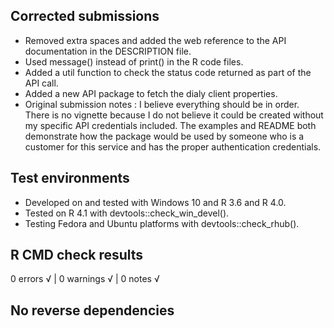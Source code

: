 ## Corrected submissions
 
* Removed extra spaces and added the web reference to the API documentation in the DESCRIPTION file.
* Used message() instead of print() in the R code files.
* Added a util function to check the status code returned as part of the API call. 
* Added a new API package to fetch the dialy client properties. 
* Original submission notes : I believe everything should be in order. There is no vignette because I do not believe it could be created without my specific API credentials included. The examples and README both demonstrate how the package would be used by someone who is a customer for this service and has the proper authentication credentials.

## Test environments
 
* Developed on and tested with Windows 10 and R 3.6 and R 4.0.
* Tested on R 4.1 with devtools::check_win_devel().
* Testing Fedora and Ubuntu platforms with devtools::check_rhub().
 
## R CMD check results
 
0 errors √ | 0 warnings √ | 0 notes √
  
## No reverse dependencies